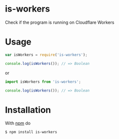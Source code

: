 # is-workers
Check if the program is running on Cloudflare Workers

# Usage

```js
var isWorkers = require('is-workers');

console.log(isWorkers()); // => Boolean
```
or
```js
import isWorkers from 'is-workers';

console.log(isWorkers()); // => Boolean 
```

# Installation

With [npm](https://npmjs.org) do

```bash
$ npm install is-workers
```

